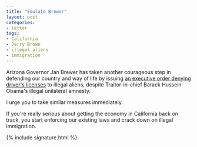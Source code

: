 ```yaml
---
title: "Emulate Brewer"
layout: post
categories:
- letter
tags:
- California
- Jerry Brown
- illegal aliens
- immigration
---
```


Arizona Governor Jan Brewer has taken another courageous step in defending our country and way of life by issuing [an executive order denying driver's licenses](https://www.newsmax.com/Newsfront/AZ-BLCPOLSTL-BNALL-BNCOPY/2012/08/15/id/448729) to illegal aliens, despite Traitor-in-chief Barack Hussein Obama's illegal unilateral amnesty.

I urge you to take similar measures immediately.

If you're really serious about getting the economy in California back on track, you start enforcing our existing laws and crack down on illegal immigration.

{% include signature.html %}
